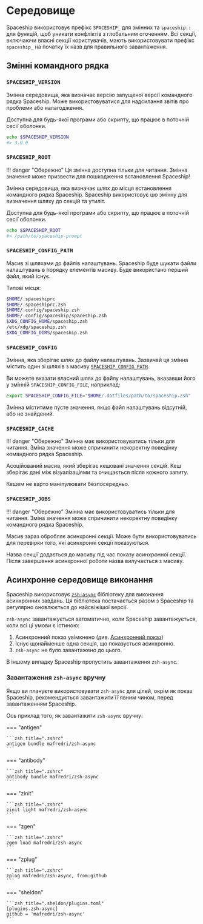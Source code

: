# Середовище

Spaceship використовує префікс `SPACESHIP_` для змінних та `spaceship::` для функцій, щоб уникати конфліктів з глобальним оточенням. Всі секції, включаючи власні секції користувачів, мають використовувати префікс ` spaceship_` на початку їх назв для правильного завантаження.

## Змінні командного рядка

### `SPACESHIP_VERSION`

Змінна середовища, яка визначає версію запущеної версії командного рядка Spaceship. Може використовуватися для надсилання звітів про проблеми або налагодження.

Доступна для будь-якої програми або скрипту, що працює в поточній сесії оболонки.

```zsh
echo $SPACESHIP_VERSION
#> 3.0.0
```

### `SPACESHIP_ROOT`

<!-- prettier-ignore -->
!!! danger "Обережно"
    Ця змінна доступна тільки для читання. Змінна значення може призвести для пошкодження встановлення Spaceship!

Змінна середовища, яка визначає шлях до місця встановлення командного рядка Spaceship. Spaceship використовує цю змінну для визначення шляху до секцій та утиліт.

Доступна для будь-якої програми або скрипту, що працює в поточній сесії оболонки.

```zsh
echo $SPACESHIP_ROOT
#> /path/to/spaceship-prompt
```

### `SPACESHIP_CONFIG_PATH`

Масив зі шляхами до файлів налаштувань. Spaceship буде шукати файли налаштувань в порядку елементів масиву. Буде використано перший файл, який існує.

Типові місця:

```zsh
$HOME/.spaceshiprc
$HOME/.spaceshiprc.zsh
$HOME/.config/spaceship.zsh
$HOME/.config/spaceship/spaceship.zsh
$XDG_CONFIG_HOME/spaceship.zsh
/etc/xdg/spaceship.zsh
$XDG_CONFIG_DIRS/spaceship.zsh
```

### `SPACESHIP_CONFIG`

Змінна, яка зберігає шлях до файлу налаштувань. Зазвичай ця змінна містить один зі шляхів з масиву [`SPACESHIP_CONFIG_PATH`](#spaceship_config_path).

Ви можете вказати власний шлях до файлу налаштувань, вказавши його у змінній `SPACESHIP_CONFIG_FILE`, наприклад:

```zsh title="$HOME/.zshrc"
export SPACESHIP_CONFIG_FILE="$HOME/.dotfiles/path/to/spaceship.zsh"
```

Змінна міститиме пусте значення, якщо файл налаштувань відсутній, або не знайдений.

### `SPACESHIP_CACHE`

!!! danger "Обережно"
    Змінна має використовуватись тільки для читання. Зміна значення може спричинити некоректну поведінку командного рядка Spaceship.

Асоційований масив, який зберігає кешовані значення секцій. Кеш зберігає дані між візуалізаціями та очищається після кожного запиту.

Кешем не варто маніпулювати безпосередньо.

### `SPACESHIP_JOBS`

!!! danger "Обережно"
    Змінна має використовуватись тільки для читання. Зміна значення може спричинити некоректну поведінку командного рядка Spaceship.

Масив зараз обробляє асинхронні секції. Може бути використовуватись для перевірки того, які асинхронні секції показуються.

Назва секції додається до масиву під час показу асинхронної секції. Після завершення асинхронної роботи назва вилучається з масиву.

## Асинхронне середовище виконання

Spaceship використовує [`zsh-async`](https://github.com/mafredri/zsh-async) бібліотеку для виконання асинхронних завдань. Ця бібліотека постачається разом з Spaceship та регулярно оновлюється до найсвіжішої версії.

`zsh-async` завантажується автоматично, коли Spaceship завантажується, коли всі ці умови є істиною:

1. Асинхронний показ увімкнено (див. [Асинхронний показ](/uk/config/prompt/#asynchronous-rendering))
2. Існує щонайменше одна секція, що показується асинхронно.
3. `zsh-async` не було завантажено до цього.

В іншому випадку Spaceship пропустить завантаження `zsh-async`.

### Завантаження `zsh-async` вручну

Якщо ви плануєте використовувати `zsh-async` для цілей, окрім як показ Spaceship, рекомендується завантажити її явним чином, перед завантаженням Spaceship.

Ось приклад того, як завантажити `zsh-async` вручну:

=== "antigen"

    ```zsh title=".zshrc"
    antigen bundle mafredri/zsh-async
    ```

=== "antibody"

    ```zsh title=".zshrc"
    antibody bundle mafredri/zsh-async
    ```

=== "zinit"

    ```zsh title=".zshrc"
    zinit light mafredri/zsh-async
    ```

=== "zgen"

    ```zsh title=".zshrc"
    zgen load mafredri/zsh-async
    ```

=== "zplug"

    ```zsh title=".zshrc"
    zplug mafredri/zsh-async, from:github
    ```

=== "sheldon"

    ```zsh title=".sheldon/plugins.toml"
    [plugins.zsh-async]
    github = 'mafredri/zsh-async'
    ```
